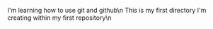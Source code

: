 I'm learning how to use git and github\n
This is my first directory I'm creating within my first repository\n
